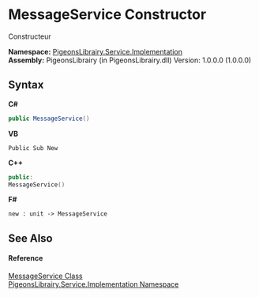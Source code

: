 # MessageService Constructor 
 

Constructeur

**Namespace:**&nbsp;<a href="61ea8cdd-bbb0-4640-7fbb-d4c259f85123">PigeonsLibrairy.Service.Implementation</a><br />**Assembly:**&nbsp;PigeonsLibrairy (in PigeonsLibrairy.dll) Version: 1.0.0.0 (1.0.0.0)

## Syntax

**C#**<br />
``` C#
public MessageService()
```

**VB**<br />
``` VB
Public Sub New
```

**C++**<br />
``` C++
public:
MessageService()
```

**F#**<br />
``` F#
new : unit -> MessageService
```


## See Also


#### Reference
<a href="00c066ac-586b-bbc2-7b04-9ce203597380">MessageService Class</a><br /><a href="61ea8cdd-bbb0-4640-7fbb-d4c259f85123">PigeonsLibrairy.Service.Implementation Namespace</a><br />